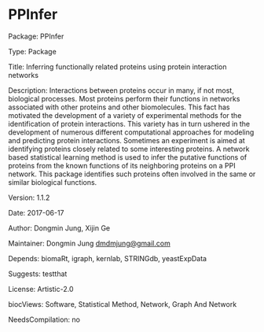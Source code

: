 # PPInfer

Package: PPInfer

Type: Package

Title: Inferring functionally related proteins using protein interaction networks

Description: Interactions between proteins occur in many, if not most, biological processes. Most proteins perform their functions in networks associated with other proteins and other biomolecules. This fact has motivated the development of a variety of experimental methods for the identification of protein interactions. This variety has in turn ushered in the development of numerous different computational approaches for modeling and predicting protein interactions. Sometimes an experiment is aimed at identifying proteins closely related to some interesting proteins. A network based statistical learning method is used to infer the putative functions of proteins from the known functions of its neighboring proteins on a PPI network. This package identifies such proteins often involved in the same or similar biological functions.

Version: 1.1.2

Date: 2017-06-17

Author: Dongmin Jung, Xijin Ge

Maintainer: Dongmin Jung <dmdmjung@gmail.com>

Depends: biomaRt, igraph, kernlab, STRINGdb, yeastExpData

Suggests: testthat

License: Artistic-2.0

biocViews: Software, Statistical Method, Network, Graph And Network

NeedsCompilation: no





